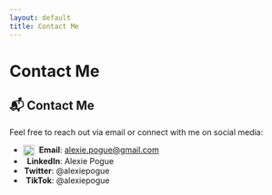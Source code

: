 ```yaml
---
layout: default
title: Contact Me
---
```


# Contact Me


## 📬 Contact Me

Feel free to reach out via email or connect with me on social media: 

- <a href="mailto:alexie.pogue@gmail.com" target="_blank" style="text-decoration: none; color: inherit;"><img src="https://upload.wikimedia.org/wikipedia/commons/4/4e/Gmail_Icon.png" alt="Gmail" style="width:20px;height:20px;vertical-align:middle;margin-right:4px;"> <strong>Email</strong>: alexie.pogue@gmail.com</a>
- <a href="https://www.linkedin.com/in/alexie-pogue-38204b49/" target="_blank" style="text-decoration: none; color: inherit;"><i class="fab fa-linkedin" style="color: #0e76a8; font-size: 20px; vertical-align: middle; margin-right: 7px;"></i> <strong>LinkedIn</strong>: Alexie Pogue</a>
- <a href="https://x.com/alexiepogue" target="_blank" style="text-decoration: none; color: inherit;"><i class="fab fa-twitter" style="color: #1DA1F2; font-size: 20px; vertical-align: middle; margin-right: 2px;"></i> <strong>Twitter</strong>: @alexiepogue</a>
- <a href="https://www.tiktok.com/@alexiepogue" target="_blank" style="text-decoration: none; color: inherit;"><i class="fab fa-tiktok" style="color: #000000; font-size: 20px; vertical-align: middle; margin-right: 5px;"></i> <strong>TikTok</strong>: @alexiepogue</a>

